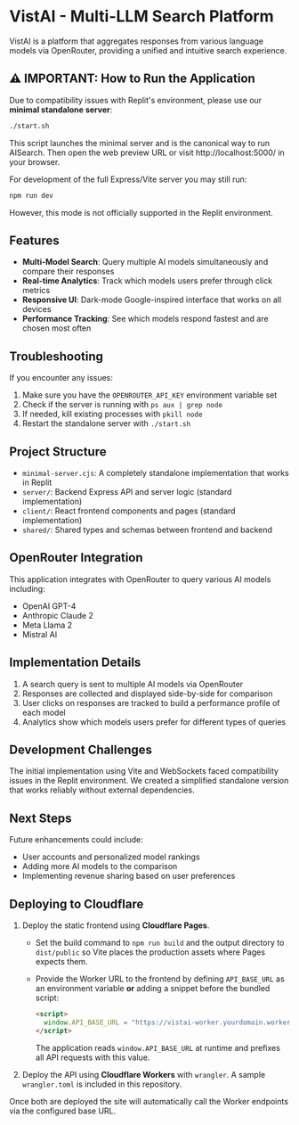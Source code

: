 # VistAI - Multi-LLM Search Platform

VistAI is a platform that aggregates responses from various language models via OpenRouter, providing a unified and intuitive search experience.

## ⚠️ IMPORTANT: How to Run the Application

Due to compatibility issues with Replit's environment, please use our **minimal standalone server**:

```bash
./start.sh
```
This script launches the minimal server and is the canonical way to run AISearch.
Then open the web preview URL or visit http://localhost:5000/ in your browser.

For development of the full Express/Vite server you may still run:

```bash
npm run dev
```
However, this mode is not officially supported in the Replit environment.

## Features

- **Multi-Model Search**: Query multiple AI models simultaneously and compare their responses
- **Real-time Analytics**: Track which models users prefer through click metrics
- **Responsive UI**: Dark-mode Google-inspired interface that works on all devices
- **Performance Tracking**: See which models respond fastest and are chosen most often

## Troubleshooting

If you encounter any issues:

1. Make sure you have the `OPENROUTER_API_KEY` environment variable set
2. Check if the server is running with `ps aux | grep node`
3. If needed, kill existing processes with `pkill node`
4. Restart the standalone server with `./start.sh`

## Project Structure

- `minimal-server.cjs`: A completely standalone implementation that works in Replit
- `server/`: Backend Express API and server logic (standard implementation)
- `client/`: React frontend components and pages (standard implementation)
- `shared/`: Shared types and schemas between frontend and backend

## OpenRouter Integration

This application integrates with OpenRouter to query various AI models including:
- OpenAI GPT-4
- Anthropic Claude 2
- Meta Llama 2
- Mistral AI

## Implementation Details

1. A search query is sent to multiple AI models via OpenRouter
2. Responses are collected and displayed side-by-side for comparison
3. User clicks on responses are tracked to build a performance profile of each model
4. Analytics show which models users prefer for different types of queries

## Development Challenges

The initial implementation using Vite and WebSockets faced compatibility issues in the Replit environment. We created a simplified standalone version that works reliably without external dependencies.

## Next Steps

Future enhancements could include:
- User accounts and personalized model rankings
- Adding more AI models to the comparison
- Implementing revenue sharing based on user preferences

## Deploying to Cloudflare

1. Deploy the static frontend using **Cloudflare Pages**.

   - Set the build command to `npm run build` and the output directory to `dist/public` so Vite places the production assets where Pages expects them.
   - Provide the Worker URL to the frontend by defining `API_BASE_URL` as an environment variable **or** adding a snippet before the bundled script:

     ```html
     <script>
       window.API_BASE_URL = "https://vistai-worker.yourdomain.workers.dev";
     </script>
     ```

     The application reads `window.API_BASE_URL` at runtime and prefixes all API requests with this value.

2. Deploy the API using **Cloudflare Workers** with `wrangler`. A sample `wrangler.toml` is included in this repository.

Once both are deployed the site will automatically call the Worker endpoints via the configured base URL.
